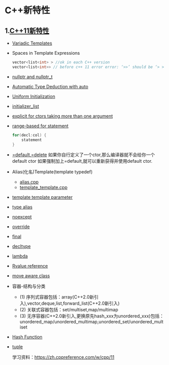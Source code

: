 # C++新特性

## 1.[C++11新特性](.)

- [Variadic Templates](../variadic)

- Spaces in Template Expressions

  ```cpp
  vector<list<int> > //ok in each C++ version
  vector<list<int>> // before c++ 11 error error: ‘>>’ should be ‘> >’ within a nested template argument list,c++11后可以正常通过
  ```

- [nullptr and nullptr_t](nullptr.cpp)

- [Automatic Type Deduction with auto](auto.cpp)

- [Uniform Initialization ](uniform_intialization.cpp)
- [initializer_list](intializer.cpp)

- [explicit for ctors taking more than one argument](explicit.cpp)

- [range-based for statement](auto.cpp)

  ```cpp
  for(decl:col) {
      statement
  }
  ```

- [=default,=delete](default_delete.cpp)
  如果你自行定义了一个ctor,那么编译器就不会给你一个default ctor
  如果强制加上=default,就可以重新获得并使用default ctor.

- Alias(化名)Template(template typedef)

  - [alias.cpp](alias.cpp)
  - [template_template.cpp](template_template.cpp)

- [template template parameter](template_template.cpp)

- [type alias](type_alias.cpp)

- [noexcept](noexcept.cpp)

- [override](override.cpp)

- [final](final.cpp)

- [decltype](decltype.cpp)

- [lambda](lambda.cpp)

- [Rvalue reference](rvalue.cpp)

- [move aware class](move.cpp)
- 容器-结构与分类

  - (1) 序列式容器包括：array(C++2.0新引入),vector,deque,list,forward_list(C++2.0新引入)
  - (2) 关联式容器包括：set/multiset,map/multimap
  - (3) 无序容器(C++2.0新引入,更换原先hash_xxx为unordered_xxx)包括：unordered_map/unordered_multimap,unordered_set/unordered_multiset

- [Hash Function](hash.cpp)
- [tuple](tuple.cpp)

  学习资料：https://zh.cppreference.com/w/cpp/11
